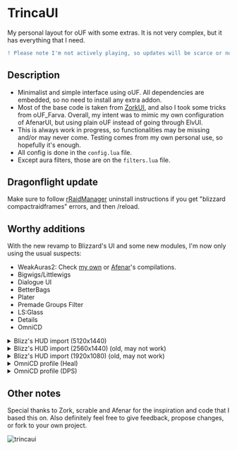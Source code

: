 # TrincaUI
My personal layout for oUF with some extras. It is not very complex, but it has everything that I need.

```diff
! Please note I'm not actively playing, so updates will be scarce or non-existent.
```

## Description
  * Minimalist and simple interface using oUF. All dependencies are embedded, so no need to install any extra addon.
  * Most of the base code is taken from [ZorkUI](https://www.wowinterface.com/downloads/info24252-ZorkUI.html), and also I took some tricks from oUF_Farva. Overall, my intent was to mimic my own configuration of AfenarUI, but using plain oUF instead of going through ElvUI.
  * This is always work in progress, so functionalities may be missing and/or may never come. Testing comes from my own personal use, so hopefully it's enough.
  * All config is done in the `config.lua` file.
  * Except aura filters, those are on the `filters.lua` file.

## Dragonflight update
Make sure to follow [rRaidManager](https://www.wowinterface.com/downloads/info22236-rRaidManager.html) uninstall instructions if you get "blizzard compactraidframes" errors, and then /reload.

## Worthy additions
With the new revamp to Blizzard's UI and some new modules, I'm now only using the usual suspects:
  * WeakAuras2: Check [my own](https://wago.io/trincaui) or [Afenar](https://github.com/Afenar/AfenarUI)'s compilations.
  * Bigwigs/Littlewigs
  * Dialogue UI
  * BetterBags
  * Plater
  * Premade Groups Filter
  * LS:Glass
  * Details
  * OmniCD

<details>
  <summary>Blizz's HUD import (5120x1440)</summary>

  ```
1 39 0 0 0 5 4 UIParent -2.0 -555.7 -1 ##$$%/&&'%)$+$,# 0 1 0 8 2 MainMenuBar 0.0 4.0 -1 ##$$%/&&'%(#,# 0 2 0 0 0 UIParent 2135.3 -1137.7 -1 ##$$%/&&'%(#,# 0 3 0 0 0 UIParent 2588.9 -1100.1 -1 ##$%%/&&'%(%,# 0 4 0 0 0 UIParent 2135.3 -1097.7 -1 ##$$%/&&'%(#,# 0 5 0 1 1 UIParent -414.0 -2.0 -1 ##$%%/&&'%(#,$ 0 6 0 0 0 UIParent 2511.3 -976.0 -1 #$$%%/&&'%(#,$ 0 7 0 0 0 UIParent 2433.7 -976.0 -1 #$$%%/&&'%(#,$ 0 10 0 0 0 UIParent 1968.6 -1063.7 -1 ##$$&('% 0 11 0 0 0 UIParent 1970.9 -1063.7 -1 ##$$&('%,# 0 12 0 0 0 UIParent 1728.4 -1063.7 -1 ##$$&('% 1 -1 0 1 1 UIParent 6.0 -802.0 -1 ##$#%# 2 -1 0 8 8 UIParent -933.4 14.2 -1 #$$#%( 3 0 0 1 1 UIParent -300.0 -686.0 -1 $#3# 3 1 0 1 1 UIParent 302.0 -684.0 -1 %#3# 3 2 0 5 5 UIParent -2365.2 -271.8 -1 %#&#3# 3 3 0 0 0 UIParent 1532.3 -404.8 -1 '#(#)#-K.'/#1$3' 3 4 0 0 0 UIParent 135.3 -443.7 -1 ,%-5.)/#0#1#2( 3 5 0 2 2 UIParent -1480.7 -393.0 -1 &#*$3# 3 6 0 2 2 UIParent -1480.7 -503.0 -1 -#.#/#4& 3 7 0 0 6 PlayerFrame 16.0 16.0 -1 3# 4 -1 0 4 4 UIParent 0.0 -300.0 -1 # 5 -1 0 4 4 UIParent -0.0 -400.0 -1 # 6 0 0 1 1 UIParent -1098.0 -2.0 -1 ##$#%$&.(()( 6 1 0 0 6 BuffFrame 0.0 -4.0 -1 ##$#%$'/(()( 7 -1 0 8 2 ChatFrame1 25.0 64.0 -1 # 8 -1 0 5 5 UIParent -2913.4 -497.8 -1 #'$A%$&7 9 -1 0 0 0 UIParent 1681.7 -1061.7 -1 # 10 -1 1 0 0 UIParent 16.0 -116.0 -1 # 11 -1 0 8 2 MinimapCluster 0.0 4.0 -1 # 12 -1 0 1 1 UIParent 1080.5 -2.0 -1 #K$#%# 13 -1 0 0 0 UIParent 2708.2 -2.0 -1 ##$#%'&+ 14 -1 0 8 6 MinimapCluster -4.0 0.0 -1 ##$#%( 15 0 0 4 4 UIParent 0.0 587.8 -1 # 15 1 0 4 4 UIParent 0.0 566.3 -1 # 16 -1 0 2 0 MinimapCluster -4.0 0.0 -1 #( 17 -1 0 4 4 UIParent 0.0 -306.3 -1 ## 18 -1 0 1 1 UIParent 866.0 -1002.0 -1 #- 19 -1 0 4 4 UIParent 0.0 -274.7 -1 ##
  ```

</details>

<details>
  <summary>Blizz's HUD import (2560x1440) (old, may not work)</summary>

  ```
  0 30 0 0 0 7 7 UIParent -227.9 2.0 -1 ##$$%/&&'%)$+$ 0 1 0 7 1 MainMenuBar 1.2 4.0 -1 ##$$%/&&'%(#,$ 0 2 0 7 7 UIParent 226.8 2.0 -1 ##$$%/&&'%(#,$ 0 3 0 7 7 UIParent 768.7 2.0 -1 #$$%%/&&'%(#,$ 0 4 0 7 1 MultiBarBottomRight -0.8 4.0 -1 ##$$%/&&'%(#,$ 0 5 0 5 3 MultiBar7 -4.0 -0.1 -1 #$$%%/&&'%(#,$ 0 6 0 5 3 MultiBarRight -4.0 0.0 -1 #$$%%/&&'%(#,$ 0 7 0 5 3 MultiBar6 -4.0 -0.0 -1 #$$%%/&&'%(#,$ 0 10 0 4 4 UIParent 0.0 -503.0 -1 ##$$&('% 0 11 0 7 1 MultiBarLeft -230.2 4.0 -1 ##$$&('%,# 0 12 0 7 1 MultiBarBottomLeft -147.1 4.0 -1 ##$$&('% 1 -1 0 4 4 UIParent 0.0 -227.3 -1 ##$# 2 -1 0 5 5 UIParent -2.0 -472.0 -1 ##$# 3 0 0 3 3 UIParent 648.7 -165.2 -1 $#3# 3 1 0 5 5 UIParent -648.7 -165.8 -1 %#3# 3 2 0 5 5 UIParent -1253.2 -238.5 -1 %#&#3# 3 3 0 0 0 UIParent 23.9 -302.0 -1 '$(#)#-#.#/#1$3# 3 4 0 0 0 UIParent 20.6 -304.5 -1 ,#-#.#/#0#1#2( 3 5 0 2 2 UIParent -384.2 -170.2 -1 &#*$3# 3 6 0 2 2 UIParent -368.7 -176.2 -1 3# 4 -1 0 4 4 UIParent 0.0 -342.8 -1 # 5 -1 0 4 4 UIParent 0.0 -423.3 -1 # 6 0 0 1 1 UIParent -864.7 -2.0 -1 ##$#%$&.(()(*# 6 1 0 3 3 UIParent 2.0 411.4 -1 ##$#%$'+(()(*# 7 -1 0 3 3 UIParent 2.0 -303.5 -1 # 8 -1 0 3 3 UIParent 34.0 -504.2 -1 #'$A%$&7 9 -1 0 7 1 MultiBarBottomLeft -206.8 4.0 -1 # 10 -1 1 0 0 UIParent 16.0 -116.0 -1 # 11 -1 0 5 5 UIParent -2.0 -262.0 -1 # 12 -1 0 1 1 UIParent 947.2 -2.0 -1 #K
  ```

</details>

<details>
  <summary>Blizz's HUD import (1920x1080) (old, may not work)</summary>

  ```
  0 30 0 0 0 7 7 UIParent -227.9 2.0 -1 ##$$%/&&'%)$+$ 0 1 0 7 1 MainMenuBar 1.2 4.0 -1 ##$$%/&&'%(#,$ 0 2 0 7 7 UIParent 226.8 2.0 -1 ##$$%/&&'%(#,$ 0 3 0 7 7 UIParent 767.9 2.0 -1 #$$%%/&&'%(#,$ 0 4 0 3 5 MultiBarBottomLeft 4.0 0.0 -1 ##$$%/&&'%(#,$ 0 5 0 5 3 MultiBar7 -4.0 -0.1 -1 #$$%%/&&'%(#,$ 0 6 0 7 7 UIParent 689.8 2.0 -1 #$$%%/&&'%(#,$ 0 7 0 7 7 UIParent 612.2 2.0 -1 #$$%%/&&'%(#,$ 0 10 0 4 4 UIParent 0.0 -503.0 -1 ##$$&('% 0 11 0 7 1 MultiBarLeft -230.2 4.0 -1 ##$$&('%,# 0 12 0 7 1 MultiBarBottomLeft -148.8 4.0 -1 ##$$&('% 1 -1 0 4 4 UIParent 0.0 -227.3 -1 ##$# 2 -1 0 5 5 UIParent -2.0 -472.0 -1 ##$# 3 0 0 3 3 UIParent 648.7 -165.2 -1 $#3# 3 1 0 5 5 UIParent -648.7 -165.8 -1 %#3# 3 2 0 5 5 UIParent -1253.2 -238.5 -1 %## 3 3 0 0 0 UIParent 23.9 -302.0 -1 '$(#)#-#.#/#1$3# 3 4 0 0 0 UIParent 20.6 -304.5 -1 ,#-#.#/#0#1#2( 3 5 0 2 2 UIParent -384.2 -170.2 -1 &#*$3# 3 6 0 2 2 UIParent -368.7 -176.2 -1 3# 4 -1 0 4 4 UIParent 0.0 -342.8 -1 # 5 -1 0 4 4 UIParent 0.0 -423.3 -1 # 6 0 0 1 1 UIParent -864.7 -2.0 -1 ##$#%$&.(()(*# 6 1 0 3 3 UIParent 2.0 409.7 -1 ##$#%$'+(()(*# 7 -1 0 3 3 UIParent 2.0 -287.7 -1 # 8 -1 1 6 6 UIParent 35.0 50.0 -1 #'$A%$&7 9 -1 0 7 1 MultiBarBottomLeft -206.8 4.0 -1 # 10 -1 1 0 0 UIParent 16.0 -116.0 -1 # 11 -1 0 5 5 UIParent -2.0 -259.5 -1 # 12 -1 0 1 1 UIParent 947.2 -2.0 -1 #K
  ```

</details>

<details>
  <summary>OmniCD profile (Heal)</summary>
  
  ```
TE12UTTrq0FL(b0wSZS3Fm(wIbcumcvaA6deLsALnrOjfiPIV8q)27S7SuIXrPTjTWWqJ3D2zpZzN5mYLq5YYIxhAd9vnrZTDTJdrJHXQX9dNv1NwTP62YI39HLV96fxYovwC5J76dddpu9e5D9ZHYfGPKwVB3yDxBX9vnPiM3sFIJr)vv7676((VJ61DTtW9FcjZaH7KGi(tXnv9JpfDD3Kr4XX(kIas0rFv9gYwhTVVQDFvZnDF1gpvELXAab6SoVY4bNQC7VOuLfps7ieG3PfwR040wtChjF37Q2SPU92FJqib11vnHKvt1tD7PTjcQ(zc20lurFytDFy9y5QYI2Q7dLfN311SP7H2HYI9T1JXxSZOuF72HWifrmEbzq6(wO3LrVgDkensH17au5IyuNqVti0GYi8wqATE8i6pgEmXATvRAcBIy42(UhEBy7y0(ykQMsXRSgTbaV0y0O3PICLwE60ExF3TXhSy2rz(6UM93tz8c3el8QUl)Z)48ZhoD(HhYpa9aLcEP2jLMJVokVY6O3f0zO9SI4oiNDnDR)0Xe6d7EOQp9xJ97BxxngUMQfxebrm1Y55h)sIx(cM5yipfALz0QSAjyjM3daHp1C0kLwN2PmgLWjNJ25K(FFP0l4uMhFpbbIiVyyg6H5OF1PXmmXWsHZawuRiqlncUojIznqPJZAbT3OSm3)vm8SY7J3V6fS3PUF1eNP1oQptl8EQpu4oE)oPc9iIkd96tnJ)F1)DryBODO(ZH)fnGMVvdO5)G8b)SFucF4UUhUHWEO)YhzECyxOP5Q(iCxszMaTEzeylucpgnvLlOIEeu8QAL0Lwe8gTwNnr6nlAHOtO8jtJc5dBP2xG9Zzqt6izzAEActQIF1tYjBcd0SLEQ15vRhjIJORmfD(ffrVPyqvkrwuzTox0GsAp1vgTyGswOWcMKBKyfg)e8t7jbJbIggVIpMffkx(ygxoakbKwZ75J7vAoqwVqNcnaKZPDPxetYzsi0loSxksGoQyMUhjkmzCc2SBEjVjiPYppF1AoQGqyyVeivHY(RTAg0uTGKrgDaMiSkudCiqslMjV7QV9Ug63Xi9DBt3dNTF72LpTlKyFQwKlrtohl47gQNgnwnowT(UYILV7M3E5vlNQC)yQfywv8SUe8WC74PE)1V(nX5MKwsyCwCMlsFuwueV)T5AXIXQ2pDObkjGUE)Wy39PYQz4ErQSzUF005qFBvZPonKl)M3PTao2IjaLZAqshG6e(IwmufFGmsfvVDqHyb(JFu9p8rN6BtVGAnkL5soRqhvFOkozQ2JArX4cZk(rGek4IkNcYLJGK6Qt(PTSBwxejRsUHCfkn83WTjkHkw1Ukws78jdWAmPprVvNcpPNtxeTuusrG85sAkNLqOxL2ej9HeE0oAqFAjHWXLXuRRI6tO1ObW2uQHXbe6C1UKHJKQ69CZo1sNqTeC52eQneyoWjTmBi9rzUukjPX(8bScjlNacJtMwtRZDDXPTMjYGBCtAhPvskMCSKq(HqHmX6KOj3ktSiFan9uNYej14MwbO5Fg(GEIesRfhdISBAfNkKGekD5lqKtfebwMIGkQ0mK8yMyi1fM1aJuYVtjT6CVEBxB43PFlcJJul40xWnP3onbAs39GwKxqHnfH5twEofMgA8hniohNxOMSFBzXQM6NFEM2H47x74ReLoiMi)YgJjiFIHnaN)FUEOEvDtn)L6JSrmdR6PVqrKRs0Wzh(pee5bQLV7(26ZVaP)jMFEzFn9f9(W1)0Bcvn)f
  ```
  
</details>

<details>
  <summary>OmniCD profile (DPS)</summary>
  
  ```
TE12UTTrt4xL(a0wSZSNVmXhsnqGIrOcqtVGO0su2eHMuGKk(Wf9zVZm7slghNGM8)BdbnE3zN97BoUUekxxw8M6U6HQwwCxF30ilmovnDy81vdYQTvxxw8UpS(TxS6SKsLfND)(H6XX7QEG0U5X6YvGRKwVF)utFxXTvTpzXxuzlRCv3MB6)XVJMn9DFxJVajFx9cKE8Vfxwnm9aR6(zH67NgQihG4ogQA2sYwzJUQRAR3w(6sIKDhQAVS)R05HYZDEhOWGpenUiemL7(nJPS4EAhLcIbRY71UG174D0jySVA72MUR)tcAeg3u1wlsTvp0FG2M8vnpsCHcwfd1BBgQ3mvEvzrx1T1LfN033UT)UUXYIdDntCWJWy)UDJ1tKfr(cYGmWG8LqFiJElgmi60kFmaOjWy0kOpOuwW4urpO9(iEe9hnp(m)01d93926DtS8rkAMP45EN1bqu7CwmgmSVYQFzAVFO)AokYS7QxMd4mh0E0GkRoeS0pWXiGjA8bxaOGq0brzhmXGKR8v9N9p)9jNqEYn9ThULCPRceE638PJe6d7VRAq(RPHdDBQMQVGslxXNNPwMNF8lD86N5zoAYxIj6mtmERg8KNpcaHDZsMO1(GnyCoJkOvlyYsN(3pv6z(0Kl49eeiFWPJlqpSe9FdVp8K3xfCGhTgc0ANkLNWy2ceDcEpyJodvdSaZhDhlsVpE)MVvARz2rzTbQ4IcRrQ4tfoEPbTbJiIgNMYZuQ)Fv0DA9U6UXMpx)FOQZ9TGV7)HEgcfUP56BAPptSHUUT)UxFy3U1pSVwUfcmjmsituFCFDBRSL1IAndyis5vHKKhbdlz9rTi4i1ykRrGGGOe48kRSMf06alrTlCjtqPKOpYRbQagG0jmOJfmkJMwIpQoefbW7CY3y0BfLP0d6IyJsyqHPZfXOoJROr2e9bJGhBG6BilPubB6cPGTxXRr16EbRG1eeRQ9gDgQOLiSirn8mjkXngKLCbdimhcAF2hevm3ODrTfHyYCkQjJCPkxqlRzTKbf14K8eRuK5s(aQciXy2y68MOxL8urInIDdA0fN3nOsGlQfuI6ikRaavrjMvB9qIYaxyHj1SMeBmka1HCSqzN3vd5eaR3K8iia5mbul2fbNwNIuuqqCC5PWPhlKQzu)EKgrSTEKE6Wa1o8vBMMZ5Ke9toTG1gcoQ6p5f8jVg5NJjUtmiN8HkpLJXs0aimbN590GZjXyx0KoMhvP4jDmkOLKiclRftHlfstSs03XdzMLKDPcoNOmnClMcd(OY6x4w51S88qznnQeFdOPEkPyefzsBsdDm5WgMZcaLYLJUwFo7Ik1ZUE6a5chdMZEPuClMCElBzSco2Rqbu6SJYd0Cg5YEf0CpMqAd5zFQv3k8N)O2F6JYny7hBMFkw10u1MBklw)UlF7zNVEUt5hLwUl6AUORm(07e5t9(lEZFSMNzvtQUWolhuFC2RIV)DdCRAsNPQUp9udBzk9MdJt93II8X2KRK84L6rVgSEORQ9LonWY8a3JVJE8M(7UKgGupC29Pjysl3ZZazvUxgDUv5m(vmgSuNrzrisTCTzrUiuKco0Lw0zW0HP(Fg5(xHu)bkPtGc)oM(U6)I(uupnrUI5h2kfIZtEMliJkQPYYK0VKmpkMPLg7rJMZ25zr1d7klUQT5Xhxedv)4XWVk54PGQ(lhBTaOpVleK4)NBgBUQPTj9y(Qb6vlYqBIlmtZV)xLhGw(UB7Ao5uK(Nw(11dn0R5(Wf)YPxw8V)
  ```
  
</details>

## Other notes
Special thanks to Zork, scrable and Afenar for the inspiration and code that I based this on.
Also definitely feel free to give feedback, propose changes, or fork to your own project.

![trincaui](./preview.jpg)

